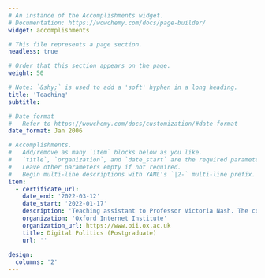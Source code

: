 ```yaml
---
# An instance of the Accomplishments widget.
# Documentation: https://wowchemy.com/docs/page-builder/
widget: accomplishments

# This file represents a page section.
headless: true

# Order that this section appears on the page.
weight: 50

# Note: `&shy;` is used to add a 'soft' hyphen in a long heading.
title: 'Teaching'
subtitle:

# Date format
#   Refer to https://wowchemy.com/docs/customization/#date-format
date_format: Jan 2006

# Accomplishments.
#   Add/remove as many `item` blocks below as you like.
#   `title`, `organization`, and `date_start` are the required parameters.
#   Leave other parameters empty if not required.
#   Begin multi-line descriptions with YAML's `|2-` multi-line prefix.
item:
  - certificate_url: 
    date_end: '2022-03-12'
    date_start: '2022-01-17'
    description: 'Teaching assistant to Professor Victoria Nash. The course teaches students both classic theories and also the latest applications of data science techniques to testing these theories.'
    organization: 'Oxford Internet Institute'
    organization_url: https://www.oii.ox.ac.uk
    title: Digital Politics (Postgraduate)
    url: ''
  
design:
  columns: '2'
---
```

